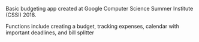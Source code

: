 Basic budgeting app created at Google Computer Science Summer Institute (CSSI) 2018.

Functions include creating a budget, tracking expenses, calendar with important deadlines, and bill splitter

